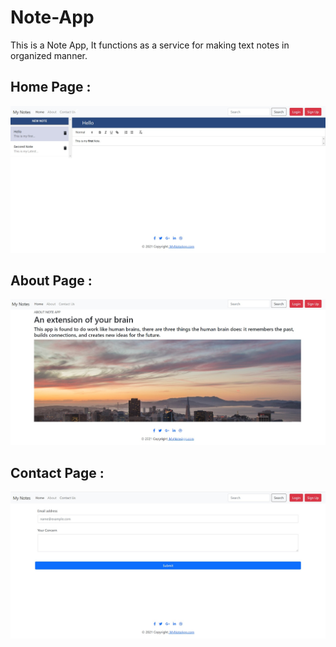 # Note-App
This is a Note App, It functions as a service for making text notes in organized manner.
## Home Page :
![](home.jpg)
## About Page :
![](about.jpg)
## Contact Page :
![](contact.jpg)
